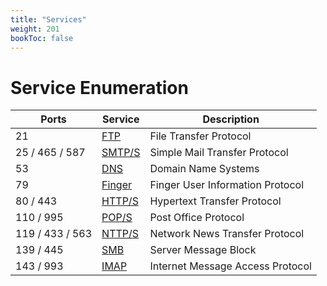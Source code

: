 ```yaml
---
title: "Services"
weight: 201
bookToc: false
---
```


# Service Enumeration

| Ports           | Service               | Description                      |
|-----------------|-----------------------|----------------------------------|
| 21              | [FTP](ftp/)           | File Transfer Protocol           |
| 25 / 465 / 587  | [SMTP/S](smtp/)       | Simple Mail Transfer Protocol    |
| 53              | [DNS](dns/)           | Domain Name Systems              |
| 79              | [Finger](finger/)     | Finger User Information Protocol |
| 80 / 443        | [HTTP/S](http-https/) | Hypertext Transfer Protocol      |
| 110 / 995       | [POP/S](pop/)         | Post Office Protocol             |
| 119 / 433 / 563 | [NTTP/S](nntp/)       | Network News Transfer Protocol   |
| 139 / 445       | [SMB](smb/)           | Server Message Block             |
| 143 / 993       | [IMAP](imap/)         | Internet Message Access Protocol |
